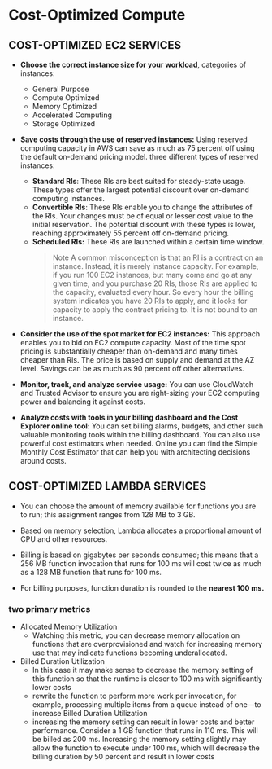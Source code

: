 # Cost-Optimized Compute

## COST-OPTIMIZED EC2 SERVICES

- **Choose the correct instance size for your workload**, categories of instances:
  - General Purpose
  - Compute Optimized
  - Memory Optimized
  - Accelerated Computing
  - Storage Optimized
- **Save costs through the use of reserved instances:** Using reserved computing capacity in AWS can save as much as 75 percent off using the default on-demand pricing model. three different types of reserved instances:

  - **Standard RIs**: These RIs are best suited for steady-state usage. These types offer the largest potential discount over on-demand computing instances.
  - **Convertible RIs**: These RIs enable you to change the attributes of the RIs. Your changes must be of equal or lesser cost value to the initial reservation. The potential discount with these types is lower, reaching approximately 55 percent off on-demand pricing.
  - **Scheduled RIs:** These RIs are launched within a certain time window.
    > Note
    > A common misconception is that an RI is a contract on an instance. Instead, it is merely instance capacity. For example, if you run 100 EC2 instances, but many come and go at any given time, and you purchase 20 RIs, those RIs are applied to the capacity, evaluated every hour. So every hour the billing system indicates you have 20 RIs to apply, and it looks for capacity to apply the contract pricing to. It is not bound to an instance.

- **Consider the use of the spot market for EC2 instances:** This approach enables you to bid on EC2 compute capacity. Most of the time spot pricing is substantially cheaper than on-demand and many times cheaper than RIs. The price is based on supply and demand at the AZ level. Savings can be as much as 90 percent off other alternatives.

- **Monitor, track, and analyze service usage:** You can use CloudWatch and Trusted Advisor to ensure you are right-sizing your EC2 computing power and balancing it against costs.

- **Analyze costs with tools in your billing dashboard and the Cost Explorer online tool:** You can set billing alarms, budgets, and other such valuable monitoring tools within the billing dashboard. You can also use powerful cost estimators when needed. Online you can find the Simple Monthly Cost Estimator that can help you with architecting decisions around costs.

## COST-OPTIMIZED LAMBDA SERVICES

- You can choose the amount of memory available for functions you are to run; this assignment ranges from 128 MB to 3 GB.

- Based on memory selection, Lambda allocates a proportional amount of CPU and other resources.

- Billing is based on gigabytes per seconds consumed; this means that a 256 MB function invocation that runs for 100 ms will cost twice as much as a 128 MB function that runs for 100 ms.

- For billing purposes, function duration is rounded to the **nearest 100 ms.**

### two primary metrics

- Allocated Memory Utilization
  - Watching this metric, you can decrease memory allocation on functions that are overprovisioned and watch for increasing memory use that may indicate functions becoming underallocated.
- Billed Duration Utilization
  - In this case it may make sense to decrease the memory setting of this function so that the runtime is closer to 100 ms with significantly lower costs
  - rewrite the function to perform more work per invocation, for example, processing multiple items from a queue instead of one—to increase Billed Duration Utilization
  - increasing the memory setting can result in lower costs and better performance. Consider a 1 GB function that runs in 110 ms. This will be billed as 200 ms. Increasing the memory setting slightly may allow the function to execute under 100 ms, which will decrease the billing duration by 50 percent and result in lower costs
